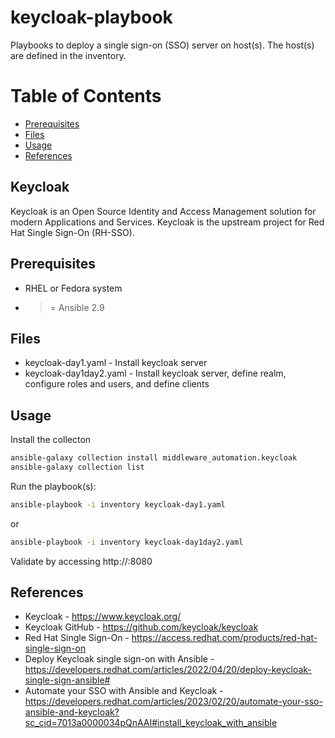 # keycloak-playbook

Playbooks to deploy a single sign-on (SSO) server on host(s). The host(s) are defined in the inventory.

# Table of Contents

- [Prerequisites](#Prerequisites)
- [Files](#Files)
- [Usage](#Usage)
- [References](#References)

## Keycloak

Keycloak is an Open Source Identity and Access Management solution for modern Applications and Services. Keycloak is the upstream project for Red Hat Single Sign-On (RH-SSO).


## Prerequisites

- RHEL or Fedora system
- >= Ansible 2.9

## Files

- keycloak-day1.yaml - Install keycloak server
- keycloak-day1day2.yaml - Install keycloak server, define realm, configure roles and users, and define clients

## Usage

Install the collecton

```bash
ansible-galaxy collection install middleware_automation.keycloak
ansible-galaxy collection list
```

Run the playbook(s):

```bash
ansible-playbook -i inventory keycloak-day1.yaml
```

or 

```bash
ansible-playbook -i inventory keycloak-day1day2.yaml
```

Validate by accessing http://<host>:8080

## References

- Keycloak - https://www.keycloak.org/
- Keycloak GitHub - https://github.com/keycloak/keycloak
- Red Hat Single Sign-On - https://access.redhat.com/products/red-hat-single-sign-on
- Deploy Keycloak single sign-on with Ansible - https://developers.redhat.com/articles/2022/04/20/deploy-keycloak-single-sign-ansible#
- Automate your SSO with Ansible and Keycloak - https://developers.redhat.com/articles/2023/02/20/automate-your-sso-ansible-and-keycloak?sc_cid=7013a0000034pQnAAI#install_keycloak_with_ansible 

